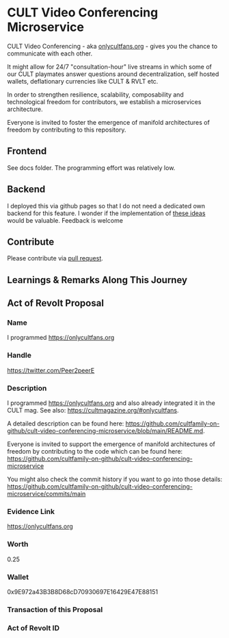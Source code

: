 # CULT Video Conferencing Microservice

CULT Video Conferencing - aka [onlycultfans.org](onlycultfans.org) - gives you the chance to communicate with each other. 

It might allow for 24/7 "consultation-hour" live streams in which some of our CULT playmates answer questions around decentralization, self hosted wallets, deflationary currencies like CULT & RVLT etc. 

In order to strengthen resilience, scalability, composability and technological freedom for contributors, we establish a microservices architecture. 

Everyone is invited to foster the emergence of manifold architectures of freedom by contributing to this repository.


## Frontend
See docs folder. The programming effort was relatively low. 
## Backend
I deployed this via github pages so that I do not need a dedicated own backend for this feature. I wonder if the implementation of [these ideas](https://github.com/cultfamily-on-github/cult-video-conferencing-microservice/issues/2) would be valuable. Feedback is welcome


## Contribute
Please contribute via [pull request](https://www.youtube.com/watch?v=8lGpZkjnkt4). 

## Learnings & Remarks Along This Journey


## Act of Revolt Proposal


### Name
I programmed https://onlycultfans.org 

### Handle
https://twitter.com/Peer2peerE

### Description
I programmed https://onlycultfans.org and also already integrated it in the CULT mag. See also: https://cultmagazine.org/#onlycultfans.

A detailed description can be found here: https://github.com/cultfamily-on-github/cult-video-conferencing-microservice/blob/main/README.md.

Everyone is invited to support the emergence of manifold architectures of freedom by contributing to the code which can be found here: https://github.com/cultfamily-on-github/cult-video-conferencing-microservice 

You might also check the commit history if you want to go into those details: https://github.com/cultfamily-on-github/cult-video-conferencing-microservice/commits/main


### Evidence Link
https://onlycultfans.org

### Worth
0.25
### Wallet
0x9E972a43B3B8D68cD70930697E16429E47E88151

### Transaction of this Proposal


### Act of Revolt ID

